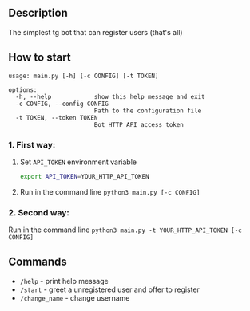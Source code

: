 ## Description

The simplest tg bot that can register users (that's all)

## How to start

```
usage: main.py [-h] [-c CONFIG] [-t TOKEN]

options:
  -h, --help            show this help message and exit
  -c CONFIG, --config CONFIG
                        Path to the configuration file
  -t TOKEN, --token TOKEN
                        Bot HTTP API access token
```

### 1. First way:

1. Set `API_TOKEN` environment variable
   ```bash
   export API_TOKEN=YOUR_HTTP_API_TOKEN
   ```
2. Run in the command line `python3 main.py [-c CONFIG]`

### 2. Second way:

Run in the command line `python3 main.py -t YOUR_HTTP_API_TOKEN [-c CONFIG] `

## Commands

* `/help` - print help message
* `/start` - greet a unregistered user and offer to register
* `/change_name` - change username
